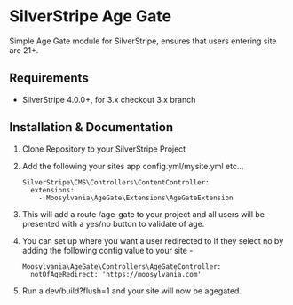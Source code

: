 SilverStripe Age Gate
=====================

Simple Age Gate module for SilverStripe, ensures that users entering site are 21+.

## Requirements

 * SilverStripe 4.0.0+, for 3.x checkout 3.x branch

## Installation & Documentation

 1. Clone Repository to your SilverStripe Project
 2. Add the following your sites app config.yml/mysite.yml etc...

        SilverStripe\CMS\Controllers\ContentController:
          extensions:
            - Moosylvania\AgeGate\Extensions\AgeGateExtension

 3. This will add a route /age-gate to your project and all users will be presented with a yes/no button to validate of age.
 4. You can set up where you want a user redirected to if they select no by adding the following config value to your site -

        Moosylvania\AgeGate\Controllers\AgeGateController:
          notOfAgeRedirect: 'https://moosylvania.com'

5. Run a dev/build?flush=1 and your site will now be agegated.
